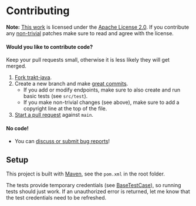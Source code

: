 # Contributing

**Note:** [This work](README.md) is licensed under the [Apache License 2.0](LICENSE.txt).
If you contribute any [non-trivial](http://www.gnu.org/prep/maintain/maintain.html#Legally-Significant) patches make sure to read and agree with the license.

#### Would you like to contribute code?

Keep your pull requests small, otherwise it is less likely they will get merged.

1. [Fork trakt-java](https://github.com/UweTrottmann/trakt-java/fork).
2. Create a new branch and make [great commits](http://robots.thoughtbot.com/post/48933156625/5-useful-tips-for-a-better-commit-message).
   - If you add or modify endpoints, make sure to also create and run basic tests (see `src/test`).
   - If you make non-trivial changes (see above), make sure to add a copyright line at the top of the file. 
3. [Start a pull request](https://github.com/UweTrottmann/trakt-java/compare) against `main`.

#### No code!
* You can [discuss or submit bug reports](https://github.com/UweTrottmann/trakt-java/issues)!

## Setup

This project is built with [Maven](https://maven.apache.org/), see the `pom.xml` in the root folder.

The tests provide temporary credentials (see [BaseTestCase](src/test/java/com/uwetrottmann/trakt5/BaseTestCase.java)),
so running tests should just work.
If an unauthorized error is returned, let me know that the test credentials need to be refreshed.
